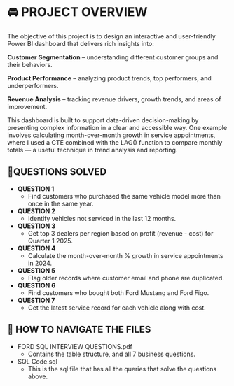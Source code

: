 # 🚘 PROJECT OVERVIEW

The objective of this project is to design an interactive and user-friendly Power BI dashboard that delivers rich insights into:

**Customer Segmentation** – understanding different customer groups and their behaviors.

**Product Performance** – analyzing product trends, top performers, and underperformers.

**Revenue Analysis** – tracking revenue drivers, growth trends, and areas of improvement.

This dashboard is built to support data-driven decision-making by presenting complex information in a clear and accessible way.
One example involves calculating month-over-month growth in service appointments, where I used a CTE combined with the LAG() function to compare monthly totals — a useful technique in trend analysis and reporting.

## 📌QUESTIONS SOLVED
- **QUESTION 1**  
     - Find customers who purchased the same vehicle model more than once in the same year.
- **QUESTION 2**
     -  Identify vehicles not serviced in the last 12 months.
- **QUESTION 3**
     - Get top 3 dealers per region based on profit (revenue - cost) for Quarter 1 2025.
- **QUESTION 4**
     - Calculate the month-over-month % growth in service appointments in 2024.
- **QUESTION 5**
     - Flag older records where customer email and phone are duplicated.
- **QUESTION 6**
     - Find customers who bought both Ford Mustang and Ford Figo.
- **QUESTION 7**
     -  Get the latest service record for each vehicle along with cost. 

## 📁 HOW TO NAVIGATE THE FILES
- FORD SQL INTERVIEW QUESTIONS.pdf
     - Contains the table structure, and all 7 business questions.
- SQL Code.sql
     - This is the sql file that has all the queries that solve the questions above.
